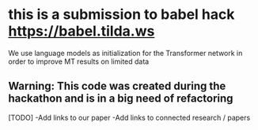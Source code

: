 # this is a submission to babel hack https://babel.tilda.ws

We use language models as initialization for the Transformer network in order to improve MT results on limited data

## Warning: This code was created during the hackathon and is in a big need of refactoring

[TODO]
-Add links to our paper
-Add links to connected research / papers
